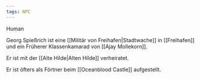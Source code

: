 ```yaml
---
tags: NPC
---
```


Human

Georg Spießrich ist eine [[Militär von Freihafen|Stadtwache]] in [[Freihafen]] und ein Früherer Klassenkamarad von [[Ajay Mollekorn]].

Er ist mit der [[Alte Hilde|Alten Hilde]] verheiratet.

Er ist öfters als Förtner beim [[Oceanblood Castle]] aufgestellt.